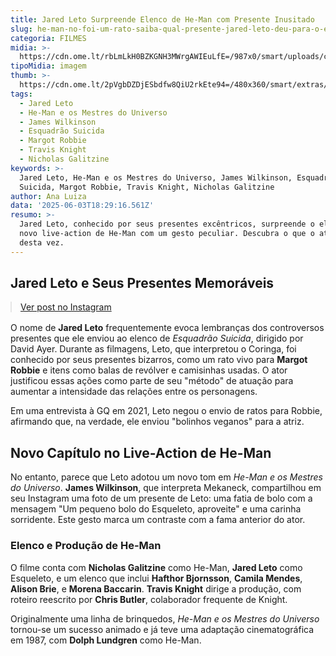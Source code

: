 ```yaml
---
title: Jared Leto Surpreende Elenco de He-Man com Presente Inusitado
slug: he-man-no-foi-um-rato-saiba-qual-presente-jared-leto-deu-para-o-elenco
categoria: FILMES
midia: >-
  https://cdn.ome.lt/rbLmLkH0BZKGNH3MWrgAWIEuLfE=/987x0/smart/uploads/conteudo/fotos/jared-leto-esqueleto-he-man_BcW68WZ.jpg
tipoMidia: imagem
thumb: >-
  https://cdn.ome.lt/2pVgbDZDjESbdfw8QiU2rkEte94=/480x360/smart/extras/conteudos/jared-leto_coringa.jpg
tags:
  - Jared Leto
  - He-Man e os Mestres do Universo
  - James Wilkinson
  - Esquadrão Suicida
  - Margot Robbie
  - Travis Knight
  - Nicholas Galitzine
keywords: >-
  Jared Leto, He-Man e os Mestres do Universo, James Wilkinson, Esquadrão
  Suicida, Margot Robbie, Travis Knight, Nicholas Galitzine
author: Ana Luiza
data: '2025-06-03T18:29:16.561Z'
resumo: >-
  Jared Leto, conhecido por seus presentes excêntricos, surpreende o elenco do
  novo live-action de He-Man com um gesto peculiar. Descubra o que o ator enviou
  desta vez.
---
```


## Jared Leto e Seus Presentes Memoráveis

<blockquote class="instagram-media" data-instgrm-permalink="https://www.instagram.com/p/DKW3MiWspim/" data-instgrm-version="14" style="width:100%; max-width:540px; margin:1rem auto;"><a href="https://www.instagram.com/p/DKW3MiWspim/">Ver post no Instagram</a></blockquote>

O nome de **Jared Leto** frequentemente evoca lembranças dos controversos presentes que ele enviou ao elenco de *Esquadrão Suicida*, dirigido por David Ayer. Durante as filmagens, Leto, que interpretou o Coringa, foi conhecido por seus presentes bizarros, como um rato vivo para **Margot Robbie** e itens como balas de revólver e camisinhas usadas. O ator justificou essas ações como parte de seu "método" de atuação para aumentar a intensidade das relações entre os personagens.

Em uma entrevista à GQ em 2021, Leto negou o envio de ratos para Robbie, afirmando que, na verdade, ele enviou "bolinhos veganos" para a atriz. 

## Novo Capítulo no Live-Action de He-Man

No entanto, parece que Leto adotou um novo tom em *He-Man e os Mestres do Universo*. **James Wilkinson**, que interpreta Mekaneck, compartilhou em seu Instagram uma foto de um presente de Leto: uma fatia de bolo com a mensagem "Um pequeno bolo do Esqueleto, aproveite" e uma carinha sorridente. Este gesto marca um contraste com a fama anterior do ator. 

### Elenco e Produção de He-Man

O filme conta com **Nicholas Galitzine** como He-Man, **Jared Leto** como Esqueleto, e um elenco que inclui **Hafthor Bjornsson**, **Camila Mendes**, **Alison Brie**, e **Morena Baccarin**. **Travis Knight** dirige a produção, com roteiro reescrito por **Chris Butler**, colaborador frequente de Knight.

Originalmente uma linha de brinquedos, *He-Man e os Mestres do Universo* tornou-se um sucesso animado e já teve uma adaptação cinematográfica em 1987, com **Dolph Lundgren** como He-Man.

